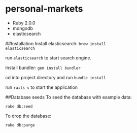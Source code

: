 personal-markets
================

- Ruby 2.0.0
- mongodb
- elasticsearch

##Installation
Install elasticsearch: <code>brew install elasticsearch </code>

run <code>elasticsearch</code> to start search engine.

Install bundler: <code>gem install bundler</code>

cd into project directory and run <code>bundle install</code>

run <code>rails s</code> to start the application

##Database seeds
To seed the database with example data:

<code>rake db:seed</code>

To drop the database:

<code>rake db:purge</code>
